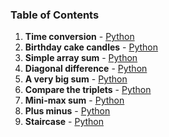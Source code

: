 ### Table of Contents
1. __Time conversion__ - [Python](Time%20Conversion.py)
1. __Birthday cake candles__ - [Python](Birthday%20Cake%20Candles.py)
1. __Simple array sum__ - [Python](Simple%20Array%20Sum.py)
1. __Diagonal difference__ - [Python](Diagonal%20Difference.py)
1. __A very big sum__ - [Python](A%20Very%20Big%20Sum.py)
1. __Compare the triplets__ - [Python](Compare%20the%20Triplets.py)
1. __Mini-max sum__ - [Python](Mini-Max%20Sum.py)
1. __Plus minus__ - [Python](Plus%20Minus.py)
1. __Staircase__ - [Python](Staircase.py)

